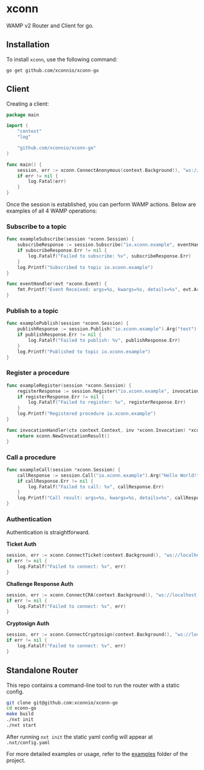 # xconn

WAMP v2 Router and Client for go.

## Installation

To install `xconn`, use the following command:

```shell
go get github.com/xconnio/xconn-go
```

## Client

Creating a client:

```go
package main

import (
	"context"
	"log"

	"github.com/xconnio/xconn-go"
)

func main() {
	session, err := xconn.ConnectAnonymous(context.Background(), "ws://localhost:8080/ws", "realm1")
	if err != nil {
		log.Fatal(err)
	}
}
```

Once the session is established, you can perform WAMP actions. Below are examples of all 4 WAMP
operations:

### Subscribe to a topic

```go
func exampleSubscribe(session *xconn.Session) {
    subscribeResponse := session.Subscribe("io.xconn.example", eventHandler).Do()
    if subscribeResponse.Err != nil {
        log.Fatalf("Failed to subscribe: %v", subscribeResponse.Err)
    }
    log.Printf("Subscribed to topic io.xconn.example")
}

func eventHandler(evt *xconn.Event) {
    fmt.Printf("Event Received: args=%s, kwargs=%s, details=%s", evt.Args, evt.Kwargs, evt.Details)
}
```

### Publish to a topic

```go
func examplePublish(session *xconn.Session) {
    publishResponse := session.Publish("io.xconn.example").Arg("test").Do()
    if publishResponse.Err != nil {
        log.Fatalf("Failed to publish: %v", publishResponse.Err)
    }
    log.Printf("Published to topic io.xconn.example")
}
```

### Register a procedure

```go
func exampleRegister(session *xconn.Session) {
    registerResponse := session.Register("io.xconn.example", invocationHandler).Do()
    if registerResponse.Err != nil {
        log.Fatalf("Failed to register: %v", registerResponse.Err)
    }
    log.Printf("Registered procedure io.xconn.example")
}

func invocationHandler(ctx context.Context, inv *xconn.Invocation) *xconn.InvocationResult {
    return xconn.NewInvocationResult()
}
```

### Call a procedure

```go
func exampleCall(session *xconn.Session) {
    callResponse := session.Call("io.xconn.example").Arg("Hello World!").Do()
    if callResponse.Err != nil {
        log.Fatalf("Failed to call: %v", callResponse.Err)
    }
    log.Printf("Call result: args=%s, kwargs=%s, details=%s", callResponse.Args, callResponse.Kwargs, callResponse.Details)
}
```

### Authentication

Authentication is straightforward.

**Ticket Auth**

```go
session, err := xconn.ConnectTicket(context.Background(), "ws://localhost:8080/ws", "realm1", "authID", "ticket")
if err != nil {
    log.Fatalf("Failed to connect: %v", err)
}
```

**Challenge Response Auth**

```go
session, err := xconn.ConnectCRA(context.Background(), "ws://localhost:8080/ws", "realm1", "authID", "secret")
if err != nil {
	log.Fatalf("Failed to connect: %v", err)
}
```

**Cryptosign Auth**

```go
session, err := xconn.ConnectCryptosign(context.Background(), "ws://localhost:8080/ws", "realm1", "authID", "privateKey")
if err != nil {
    log.Fatalf("Failed to connect: %v", err)
}
```

## Standalone Router
This repo contains a command-line tool to run the router with a static config.
```bash
git clone git@github.com:xconnio/xconn-go
cd xconn-go
make build
./nxt init
./nxt start
```
After running `nxt init` the static yaml config will appear at `.nxt/config.yaml`

For more detailed examples or usage, refer to the [examples](./examples) folder of the project.
